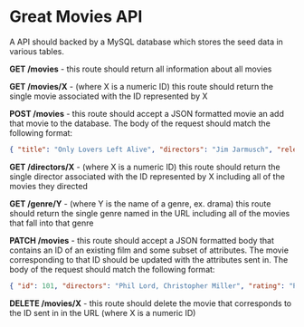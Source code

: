 # Great Movies API
A API should backed by a MySQL database which stores the seed data in various tables. 

**GET /movies** - this route should return all information about all movies

**GET /movies/X** - (where X is a numeric ID) this route should return the single movie associated with the ID represented by X

**POST /movies** - this route should accept a JSON formatted movie an add that movie to the database. The body of the request should match the following format:

```json
{ "title": "Only Lovers Left Alive", "directors": "Jim Jarmusch", "releaseDate": "2013-12-25", "rating": "R", "runTime": 123, "genres": "Drama, Musical" }
```

**GET /directors/X** - (where X is a numeric ID) this route should return the single director associated with the ID represented by X including all of the movies they directed

**GET /genre/Y** - (where Y is the name of a genre, ex. drama) this route should return the single genre named in the URL including all of the movies that fall into that genre

**PATCH /movies** - this route should accept a JSON formatted body that contains an ID of an existing film and some subset of attributes. The movie corresponding to that ID should be updated with the attributes sent in. The body of the request should match the following format:

```json
{ "id": 101, "directors": "Phil Lord, Christopher Miller", "rating": "PG" }
```

**DELETE /movies/X** - this route should delete the movie that corresponds to the ID sent in in the URL (where X is a numeric ID)

